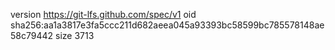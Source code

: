 version https://git-lfs.github.com/spec/v1
oid sha256:aa1a3817e3fa5ccc211d682aeea045a93393bc58599bc785578148ae58c79442
size 3713
